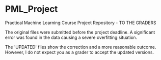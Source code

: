 PML_Project
===========

Practical Machine Learning Course Project Repository - TO THE GRADERS

The original files were submitted before the project deadline. 
A significant error was found in the data causing a severe overfitting situation.

The 'UPDATED' files show the correction and a more reasonable outcome.  
However, I do not expect you as a grader to accept the updated versions.
